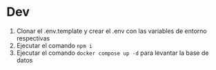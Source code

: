 # Dev

1. Clonar el .env.template y crear el .env con las variables de entorno respectivas
2. Ejecutar el comando ``` npm i ```
3. Ejecutar el comando ``` docker compose up -d ``` para levantar la base de datos